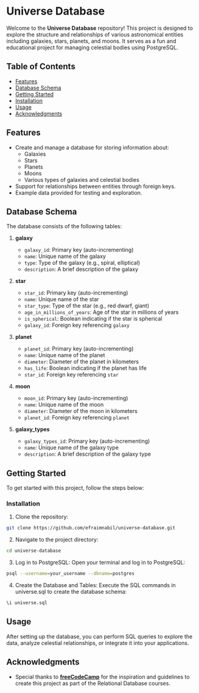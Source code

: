 # Universe Database

Welcome to the **Universe Database** repository! This project is designed to explore the structure and relationships of various astronomical entities including galaxies, stars, planets, and moons. It serves as a fun and educational project for managing celestial bodies using PostgreSQL.

## Table of Contents

- [Features](#features)
- [Database Schema](#database-schema)
- [Getting Started](#getting-started)
- [Installation](#installation)
- [Usage](#usage)
- [Acknowledgments](#acknowledgments)

## Features

- Create and manage a database for storing information about:
  - Galaxies
  - Stars
  - Planets
  - Moons
  - Various types of galaxies and celestial bodies
- Support for relationships between entities through foreign keys.
- Example data provided for testing and exploration.

## Database Schema

The database consists of the following tables:

1. **galaxy**
   - `galaxy_id`: Primary key (auto-incrementing)
   - `name`: Unique name of the galaxy
   - `type`: Type of the galaxy (e.g., spiral, elliptical)
   - `description`: A brief description of the galaxy

2. **star**
   - `star_id`: Primary key (auto-incrementing)
   - `name`: Unique name of the star
   - `star_type`: Type of the star (e.g., red dwarf, giant)
   - `age_in_millions_of_years`: Age of the star in millions of years
   - `is_spherical`: Boolean indicating if the star is spherical
   - `galaxy_id`: Foreign key referencing `galaxy`

3. **planet**
   - `planet_id`: Primary key (auto-incrementing)
   - `name`: Unique name of the planet
   - `diameter`: Diameter of the planet in kilometers
   - `has_life`: Boolean indicating if the planet has life
   - `star_id`: Foreign key referencing `star`

4. **moon**
   - `moon_id`: Primary key (auto-incrementing)
   - `name`: Unique name of the moon
   - `diameter`: Diameter of the moon in kilometers
   - `planet_id`: Foreign key referencing `planet`

5. **galaxy_types**
   - `galaxy_types_id`: Primary key (auto-incrementing)
   - `name`: Unique name of the galaxy type
   - `description`: A brief description of the galaxy type

## Getting Started

To get started with this project, follow the steps below:

### Installation

1. Clone the repository:
```bash
git clone https://github.com/efraimnabil/universe-database.git
```

2. Navigate to the project directory:
```bash
cd universe-database
```

3. Log in to PostgreSQL: Open your terminal and log in to PostgreSQL:
```bash
psql --username=your_username --dbname=postgres
```

4. Create the Database and Tables: Execute the SQL commands in universe.sql to create the database schema:
```bash
\i universe.sql
```

## Usage
After setting up the database, you can perform SQL queries to explore the data, analyze celestial relationships, or integrate it into your applications.

## Acknowledgments
- Special thanks to **[freeCodeCamp](https://www.freecodecamp.org/)** for the inspiration and guidelines to create this project as part of the Relational Database courses.